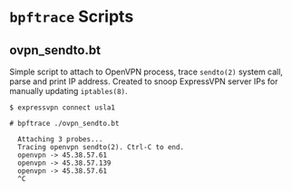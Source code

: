 # `bpftrace` Scripts

## ovpn_sendto.bt
Simple script to attach to OpenVPN process, trace `sendto(2)` system call, parse and print IP address. Created to snoop ExpressVPN server IPs for manually updating `iptables(8)`. 

  
  `$ expressvpn connect usla1`
  
  `# bpftrace ./ovpn_sendto.bt`
  
  ```shell
    Attaching 3 probes...
    Tracing openvpn sendto(2). Ctrl-C to end.
    openvpn -> 45.38.57.61
    openvpn -> 45.38.57.139
    openvpn -> 45.38.57.61
    ^C  
  ```

